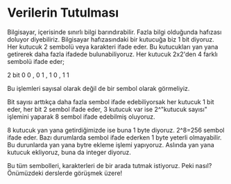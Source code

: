 Verilerin Tutulması
======

Bilgisayar, içerisinde sınırlı bilgi barındırabilir. Fazla bilgi olduğunda hafızası doluyor diyebiliriz. Bilgisayar hafızasındaki bir kutucuğa biz 1 bit diyoruz. Her kutucuk 2 sembolü veya karakteri ifade eder. Bu kutucukları yan yana getirerek daha fazla ifadede bulunabiliyoruz. Her kutucuk 2x2'den 4 farklı sembolü ifade eder;

2 bit
  0 0 , 0 1 , 1 0 , 1 1
  
Bu işlemleri sayısal olarak değil de bir sembol olarak görmeliyiz. 

Bit sayısı arttıkça daha fazla sembol ifade edebiliyorsak her kutucuk 1 bit eder, her bit 2 sembol ifade eder, 3 kutucuk var ise 2^"kutucuk sayısı" işlemini yaparak 8 sembol ifade edebilmiş oluyoruz.

8 kutucuk yan yana getirdiğimizde ise buna 1 byte diyoruz. 2^8=256 sembol ifade eder. Bazı durumlarda sembol ifade ederken 1 byte yeterli olmayabilir. Bu durunlarda yan yana bytre ekleme işlemi yapıyoruz. Aslında yan yana kutucuk ekliyoruz, buna da integer diyoruz. 

Bu tüm sembolleri, karakterleri de bir arada tutmak istiyoruz. Peki nasıl? Önümüzdeki derslerde görüşmek üzere!

